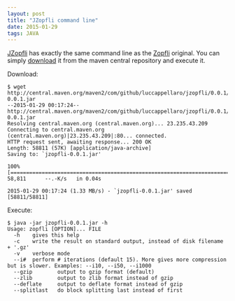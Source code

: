 ```yaml
---
layout: post
title: "JZopfli command line"
date: 2015-01-29
tags: JAVA
---
```


[JZopfli](https://github.com/LucCappellaro/jzopfli) has exactly the same command line as the [Zopfli](https://code.google.com/p/zopfli/) original.
You can simply [download](https://mvnrepository.com/artifact/com.github.luccappellaro/jzopfli) it from the maven central repository and execute it.

Download:
```console
$ wget http://central.maven.org/maven2/com/github/luccappellaro/jzopfli/0.0.1/jzopfli-0.0.1.jar
--2015-01-29 00:17:24--  http://central.maven.org/maven2/com/github/luccappellaro/jzopfli/0.0.1/jzopfli-0.0.1.jar
Resolving central.maven.org (central.maven.org)... 23.235.43.209
Connecting to central.maven.org (central.maven.org)|23.235.43.209|:80... connected.
HTTP request sent, awaiting response... 200 OK
Length: 58811 (57K) [application/java-archive]
Saving to: `jzopfli-0.0.1.jar'
 
100%[===========================================================================>] 58,811      --.-K/s   in 0.04s
 
2015-01-29 00:17:24 (1.33 MB/s) - `jzopfli-0.0.1.jar' saved [58811/58811]
```

Execute:
```console
$ java -jar jzopfli-0.0.1.jar -h
Usage: zopfli [OPTION]... FILE
  -h    gives this help
  -c    write the result on standard output, instead of disk filename + '.gz'
  -v    verbose mode
  --i#  perform # iterations (default 15). More gives more compression but is slower. Examples: --i10, --i50, --i1000
  --gzip        output to gzip format (default)
  --zlib        output to zlib format instead of gzip
  --deflate     output to deflate format instead of gzip
  --splitlast   do block splitting last instead of first
```
